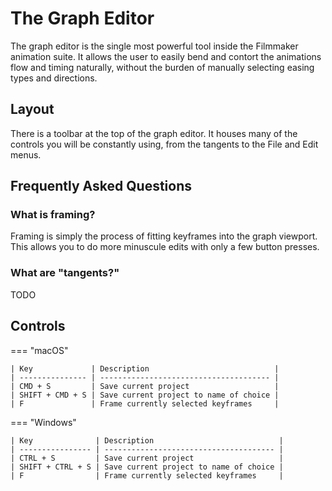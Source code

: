 # The Graph Editor
The graph editor is the single most powerful tool inside the Filmmaker animation suite. It allows the user to easily bend and contort the animations flow and timing naturally, without the burden of manually selecting easing types and directions.

## Layout
There is a toolbar at the top of the graph editor. It houses many of the controls you will be constantly using, from the
tangents to the File and Edit menus.

## Frequently Asked Questions

### What is framing?
Framing is simply the process of fitting keyframes into the graph viewport. This allows you to do more minuscule edits
with only a few button presses.

### What are "tangents?"
TODO

## Controls

=== "macOS"

    | Key             | Description                            |
    | --------------- | -------------------------------------- |
    | CMD + S         | Save current project                   |
    | SHIFT + CMD + S | Save current project to name of choice |
    | F               | Frame currently selected keyframes     |
    
=== "Windows"

    | Key              | Description                            |
    | ---------------- | -------------------------------------- |
    | CTRL + S         | Save current project                   |
    | SHIFT + CTRL + S | Save current project to name of choice |
    | F                | Frame currently selected keyframes     |
